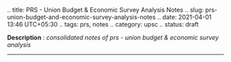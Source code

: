 .. title: PRS - Union Budget & Economic Survey Analysis Notes
.. slug: prs-union-budget-and-economic-survey-analysis-notes
.. date: 2021-04-01 13:46 UTC+05:30
.. tags: prs, notes
.. category: upsc
.. status: draft

**Description** : *consolidated notes of prs - union budget & economic survey analysis*

***
<!-- TEASER_END -->